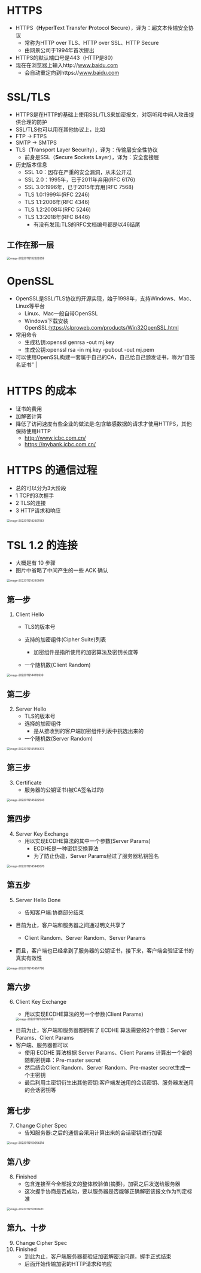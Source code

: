 # HTTPS

- HTTPS（**H**yper**T**ext **T**ransfer **P**rotocol **S**ecure），译为：超文本传输安全协议
	- 常称为HTTP over TLS、HTTP over SSL、HTTP Secure
	- 由网景公司于1994年首次提出
- HTTPS的默认端口号是443（HTTP是80）
- 现在在浏览器上输入http://www.baidu.com 
	- 会自动重定向到https://www.baidu.com

# SSL/TLS

- HTTPS是在HTTP的基础上使用SSL/TLS来加密报文，对窃听和中间人攻击提供合理的防护
- SSL/TLS也可以用在其他协议上，比如 
- FTP → FTPS  
- SMTP → SMTPS
- TLS（**T**ransport **L**ayer **S**ecurity），译为：传输层安全性协议
	- 前身是SSL（**S**ecure **S**ockets **L**ayer），译为：安全套接层
- 历史版本信息 
	- SSL 1.0：因存在严重的安全漏洞，从未公开过
	- SSL 2.0：1995年，已于2011年弃用(RFC 6176)
	- SSL 3.0:1996年，已于2015年弃用(RFC 7568)
	- TLS 1.0:1999年(RFC 2246) 
	- TLS 1.1:2006年(RFC 4346)
	- TLS 1.2:2008年(RFC 5246)
	- TLS 1.3:2018年(RFC 8446)
		- 有没有发现:TLS的RFC文档编号都是以46结尾

## 工作在那一层

<img src="image/image-20220112132328359.png" alt="image-20220112132328359" style="zoom:50%;" />

# OpenSSL

- OpenSSL是SSL/TLS协议的开源实现，始于1998年，支持Windows、Mac、Linux等平台
	- Linux、Mac一般自带OpenSSL
	- Windows下载安装OpenSSL:https://slproweb.com/products/Win32OpenSSL.html
- 常用命令  
	- 生成私钥:openssl genrsa -out mj.key
	- 生成公钥:openssl rsa -in mj.key -pubout -out mj.pem
- 可以使用OpenSSL构建一套属于自己的CA，自己给自己颁发证书，称为“自签名证书” |

# HTTPS 的成本

- 证书的费用
- 加解密计算 
- 降低了访问速度有些企业的做法是:包含敏感数据的请求才使用HTTPS，其他保持使用HTTP 
	- http://www.icbc.com.cn/ 
	- https://mybank.icbc.com.cn/

# HTTPS 的通信过程

- 总的可以分为3大阶段 
- 1 TCP的3次握手 
-  2 TLS的连接 
-  3 HTTP请求和响应 

<img src="image/image-20220112142405143.png" alt="image-20220112142405143" style="zoom:50%;" />

# TSL 1.2 的连接

- 大概是有 10 步骤
- 图片中省略了中间产生的一些 ACK 确认

<img src="image/image-20220112142808619.png" alt="image-20220112142808619" style="zoom:50%;" />

## 第一步

1. Client Hello

	- TLS的版本号

	- 支持的加密组件(Cipher Suite)列表
		- 加密组件是指所使用的加密算法及密钥长度等

	- 一个随机数(Client Random) 

<img src="image/image-20220112144116939.png" alt="image-20220112144116939" style="zoom:50%;" />

## 第二步

2. Server Hello
	- TLS的版本号
	- 选择的加密组件
		- 是从接收到的客户端加密组件列表中挑选出来的
	- 一个随机数(Server Random)

<img src="image/image-20220112145854372.png" alt="image-20220112145854372" style="zoom:50%;" />

## 第三步

3. Certificate
	- 服务器的公钥证书(被CA签名过的)

<img src="image/image-20220112145922543.png" alt="image-20220112145922543" style="zoom:50%;" />

## 第四步

4. Server Key Exchange
	- 用以实现ECDHE算法的其中一个参数(Server Params)
		- ECDHE是一种密钥交换算法
		- 为了防止伪造，Server Params经过了服务器私钥签名

<img src="image/image-20220112145940076.png" alt="image-20220112145940076" style="zoom:50%;" />

## 第五步

5. Server Hello Done

	- 告知客户端:协商部分结束

- 目前为止，客户端和服务器之间通过明文共享了

	- Client Random、Server Random、Server Params
- 而且，客户端也已经拿到了服务器的公钥证书，接下来，客户端会验证证书的真实有效性

<img src="image/image-20220112145957786.png" alt="image-20220112145957786" style="zoom:50%;" />

## 第六步

6. Client Key Exchange

	- 用以实现ECDHE算法的另一个参数(Client Params)

	<img src="image/image-20220112150034439.png" alt="image-20220112150034439" style="zoom:50%;" />

- 目前为止，客户端和服务器都拥有了 ECDHE 算法需要的2个参数：Server Params、Client Params
- 客户端、服务器都可以
	- 使用 ECDHE 算法根据 Server Params、Client Params 计算出一个新的随机密钥串：Pre-master secret
	- 然后结合Client Random、Server Random、Pre-master secret生成一个主密钥
	- 最后利用主密钥衍生出其他密钥:客户端发送用的会话密钥、服务器发送用的会话密钥等

## 第七步

7. Change Cipher Spec
	- 告知服务器:之后的通信会采用计算出来的会话密钥进行加密

<img src="image/image-20220112150054214.png" alt="image-20220112150054214" style="zoom:50%;" />

## 第八步

8. Finished
	- 包含连接至今全部报文的整体校验值(摘要)，加密之后发送给服务器
	- 这次握手协商是否成功，要以服务器是否能够正确解密该报文作为判定标准

<img src="image/image-20220112150108431.png" alt="image-20220112150108431" style="zoom:50%;" />

## 第九、十步

9. Change Cipher Spec
10. Finished
	- 到此为止，客户端服务器都验证加密解密没问题，握手正式结束
	- 后面开始传输加密的HTTP请求和响应

